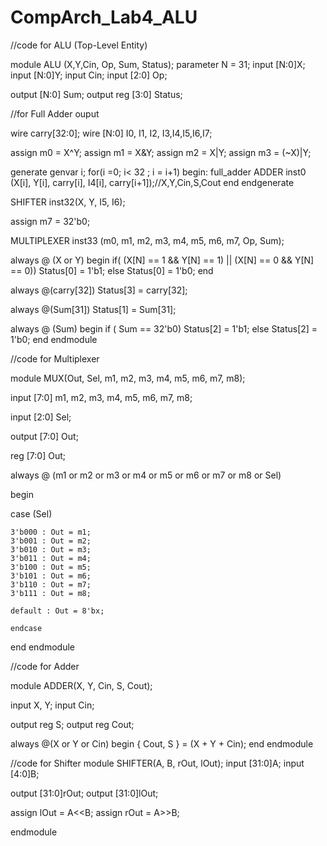# CompArch_Lab4_ALU

//code for ALU (Top-Level Entity)

module ALU (X,Y,Cin, Op, Sum, Status);
parameter N = 31;
input [N:0]X;
input [N:0]Y;
input Cin;
input [2:0] Op;

output [N:0] Sum;
output reg [3:0] Status;

//for Full Adder ouput

wire carry[32:0];
wire [N:0] I0, I1, I2, I3,I4,I5,I6,I7;

assign m0 = X^Y;
assign m1 = X&Y;
assign m2 = X|Y;
assign m3 = (~X)|Y;

generate
	genvar i;
		for(i =0; i< 32 ; i = i+1)
		begin: full_adder
		ADDER inst0 (X[i], Y[i], carry[i], I4[i], carry[i+1]);//X,Y,Cin,S,Cout
	end
endgenerate

SHIFTER inst32(X, Y, I5, I6);

assign m7 = 32'b0;

MULTIPLEXER inst33 (m0, m1, m2, m3, m4, m5, m6, m7, Op, Sum);

always @ (X or Y) begin
	if( (X[N] == 1 && Y[N] == 1) || (X[N] == 0 && Y[N] == 0))
		Status[0] = 1'b1;
	else 
		Status[0] = 1'b0;
end


always @(carry[32]) 
	Status[3] = carry[32];

always @(Sum[31]) 
	Status[1] = Sum[31];

always @ (Sum) begin
	if ( Sum == 32'b0)
		Status[2] = 1'b1;
	else
		Status[2] = 1'b0;
end
endmodule

//code for Multiplexer

module MUX(Out, Sel, m1, m2, m3, m4, m5, m6, m7, m8);

input [7:0] m1, m2, m3, m4, m5, m6, m7, m8;

input [2:0] Sel;

output [7:0] Out;

reg [7:0] Out;

always @ (m1 or m2 or m3 or m4 or m5 or m6 or m7 or m8 or Sel)

begin

case (Sel)

	3'b000 : Out = m1;
	3'b001 : Out = m2;
	3'b010 : Out = m3;
	3'b011 : Out = m4;
	3'b100 : Out = m5;
	3'b101 : Out = m6;
	3'b110 : Out = m7;
	3'b111 : Out = m8;
	
	default : Out = 8'bx;
	
	endcase
	
end
endmodule

//code for Adder

module ADDER(X, Y, Cin, S, Cout);

input X, Y;
input Cin;

output reg S;
output reg Cout;

always @(X or Y or Cin)
begin
{ Cout, S } = (X + Y + Cin);
end
endmodule

//code for Shifter
module SHIFTER(A, B, rOut, lOut);
input [31:0]A;
input [4:0]B;

output [31:0]rOut;
output [31:0]lOut;

assign lOut = A<<B;
assign rOut = A>>B;

endmodule
